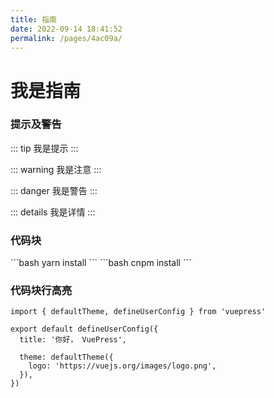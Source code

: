 ```yaml
---
title: 指南
date: 2022-09-14 18:41:52
permalink: /pages/4ac09a/
---
```

# 我是指南

### 提示及警告
::: tip
我是提示
:::

::: warning
我是注意
:::

::: danger 
我是警告
:::

::: details
我是详情
:::

### 代码块

<code-group>
  <code-block title="YARN" active>
  ```bash
  yarn install
  ```
  </code-block>

  <code-block title="CNPM">
  ```bash
  cnpm install
  ```
  </code-block>
</code-group>

### 代码块行高亮

```ts{1,6-8}
import { defaultTheme, defineUserConfig } from 'vuepress'

export default defineUserConfig({
  title: '你好， VuePress',

  theme: defaultTheme({
    logo: 'https://vuejs.org/images/logo.png',
  }),
})
```
